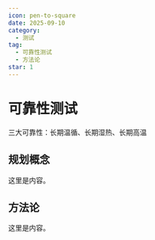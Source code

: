 ```yaml
---
icon: pen-to-square
date: 2025-09-10
category:
  - 测试
tag:
  - 可靠性测试
  - 方法论
star: 1
---
```


# 可靠性测试

三大可靠性：长期温循、长期湿热、长期高温
## 规划概念

这里是内容。

## 方法论

这里是内容。
